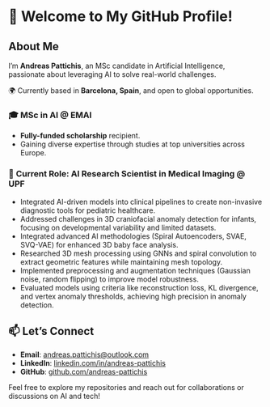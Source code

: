 # 👋 Welcome to My GitHub Profile!

## About Me  
I’m **Andreas Pattichis**, an MSc candidate in Artificial Intelligence, passionate about leveraging AI to solve real-world challenges.

🌍 Currently based in **Barcelona, Spain**, and open to global opportunities.  

### 🎓 **MSc in AI @ EMAI**  
- **Fully-funded scholarship** recipient.  
- Gaining diverse expertise through studies at top universities across Europe.

### 🚀 **Current Role: AI Research Scientist in Medical Imaging @ UPF**  
- Integrated AI-driven models into clinical pipelines to create non-invasive diagnostic tools for pediatric healthcare.
- Addressed challenges in 3D craniofacial anomaly detection for infants, focusing on developmental variability and limited datasets.
- Integrated advanced AI methodologies (Spiral Autoencoders, SVAE, SVQ-VAE) for enhanced 3D baby face analysis.
- Researched 3D mesh processing using GNNs and spiral convolution to extract geometric features while maintaining mesh topology.
- Implemented preprocessing and augmentation techniques (Gaussian noise, random flipping) to improve model robustness.
-  Evaluated models using criteria like reconstruction loss, KL divergence, and vertex anomaly thresholds, achieving high precision in anomaly detection.

## 📫 Let’s Connect  
- **Email**: [andreas.pattichis@outlook.com](mailto:andreas.pattichis@outlook.com)  
- **LinkedIn**: [linkedin.com/in/andreas-pattichis](https://www.linkedin.com/in/andreas-pattichis)  
- **GitHub**: [github.com/andreas-pattichis](https://github.com/andreas-pattichis)  

Feel free to explore my repositories and reach out for collaborations or discussions on AI and tech!

